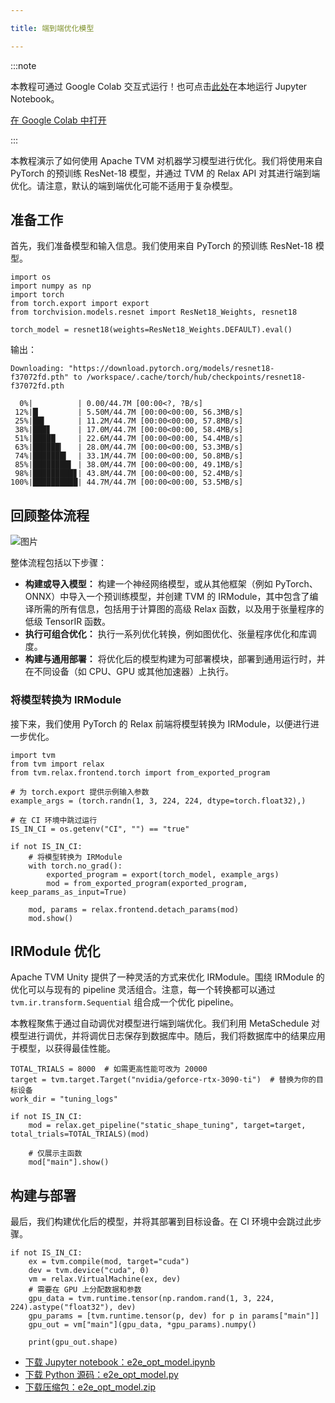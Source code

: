 ```yaml
---

title: 端到端优化模型

---
```



:::note

本教程可通过 Google Colab 交互式运行！也可点击[此处](https://tvm.apache.org/docs/get_started/tutorials/quick_start.html#sphx-glr-download-get-started-tutorials-quick-start-py)在本地运行 Jupyter Notebook。

[在 Google Colab 中打开](https://colab.research.google.com/github/apache/tvm-site/blob/asf-site/docs/_downloads/317a8cc53139718b9a36a16ba052e44b/e2e_opt_model.ipynb)

:::


本教程演示了如何使用 Apache TVM 对机器学习模型进行优化。我们将使用来自 PyTorch 的预训练 ResNet-18 模型，并通过 TVM 的 Relax API 对其进行端到端优化。请注意，默认的端到端优化可能不适用于复杂模型。

## 准备工作

首先，我们准备模型和输入信息。我们使用来自 PyTorch 的预训练 ResNet-18 模型。

```plain
import os
import numpy as np
import torch
from torch.export import export
from torchvision.models.resnet import ResNet18_Weights, resnet18

torch_model = resnet18(weights=ResNet18_Weights.DEFAULT).eval()
```


输出：

```plain
Downloading: "https://download.pytorch.org/models/resnet18-f37072fd.pth" to /workspace/.cache/torch/hub/checkpoints/resnet18-f37072fd.pth

  0%|          | 0.00/44.7M [00:00<?, ?B/s]
 12%|█▏        | 5.50M/44.7M [00:00<00:00, 56.3MB/s]
 25%|██▌       | 11.2M/44.7M [00:00<00:00, 57.8MB/s]
 38%|███▊      | 17.0M/44.7M [00:00<00:00, 58.4MB/s]
 51%|█████     | 22.6M/44.7M [00:00<00:00, 54.4MB/s]
 63%|██████▎   | 28.0M/44.7M [00:00<00:00, 53.3MB/s]
 74%|███████▍  | 33.1M/44.7M [00:00<00:00, 50.8MB/s]
 85%|████████▌ | 38.0M/44.7M [00:00<00:00, 49.1MB/s]
 98%|█████████▊| 43.8M/44.7M [00:00<00:00, 52.4MB/s]
100%|██████████| 44.7M/44.7M [00:00<00:00, 53.5MB/s]
```


## 回顾整体流程

![图片](/img/docs/v21/02-how-to_01-end-to-end-optimize-model_1.png)

整体流程包括以下步骤：
* **构建或导入模型：** 构建一个神经网络模型，或从其他框架（例如 PyTorch、ONNX）中导入一个预训练模型，并创建 TVM 的 IRModule，其中包含了编译所需的所有信息，包括用于计算图的高级 Relax 函数，以及用于张量程序的低级 TensorIR 函数。 
* **执行可组合优化：** 执行一系列优化转换，例如图优化、张量程序优化和库调度。 
* **构建与通用部署：** 将优化后的模型构建为可部署模块，部署到通用运行时，并在不同设备（如 CPU、GPU 或其他加速器）上执行。

### 将模型转换为 IRModule

接下来，我们使用 PyTorch 的 Relax 前端将模型转换为 IRModule，以便进行进一步优化。

```plain
import tvm
from tvm import relax
from tvm.relax.frontend.torch import from_exported_program

# 为 torch.export 提供示例输入参数
example_args = (torch.randn(1, 3, 224, 224, dtype=torch.float32),)

# 在 CI 环境中跳过运行
IS_IN_CI = os.getenv("CI", "") == "true"

if not IS_IN_CI:
    # 将模型转换为 IRModule
    with torch.no_grad():
        exported_program = export(torch_model, example_args)
        mod = from_exported_program(exported_program, keep_params_as_input=True)

    mod, params = relax.frontend.detach_params(mod)
    mod.show()
```


## IRModule 优化

Apache TVM Unity 提供了一种灵活的方式来优化 IRModule。围绕 IRModule 的优化可以与现有的 pipeline 灵活组合。注意，每一个转换都可以通过 `tvm.ir.transform.Sequential` 组合成一个优化 pipeline。


本教程聚焦于通过自动调优对模型进行端到端优化。我们利用 MetaSchedule 对模型进行调优，并将调优日志保存到数据库中。随后，我们将数据库中的结果应用于模型，以获得最佳性能。


```plain
TOTAL_TRIALS = 8000  # 如需更高性能可改为 20000
target = tvm.target.Target("nvidia/geforce-rtx-3090-ti")  # 替换为你的目标设备
work_dir = "tuning_logs"

if not IS_IN_CI:
    mod = relax.get_pipeline("static_shape_tuning", target=target, total_trials=TOTAL_TRIALS)(mod)

    # 仅展示主函数
    mod["main"].show()
```

## 构建与部署

最后，我们构建优化后的模型，并将其部署到目标设备。在 CI 环境中会跳过此步骤。


```plain
if not IS_IN_CI:
    ex = tvm.compile(mod, target="cuda")
    dev = tvm.device("cuda", 0)
    vm = relax.VirtualMachine(ex, dev)
    # 需要在 GPU 上分配数据和参数
    gpu_data = tvm.runtime.tensor(np.random.rand(1, 3, 224, 224).astype("float32"), dev)
    gpu_params = [tvm.runtime.tensor(p, dev) for p in params["main"]]
    gpu_out = vm["main"](gpu_data, *gpu_params).numpy()

    print(gpu_out.shape)
```
* [下载 Jupyter notebook：e2e_opt_model.ipynb](https://tvm.apache.org/docs/_downloads/317a8cc53139718b9a36a16ba052e44b/e2e_opt_model.ipynb)
* [下载 Python 源码：e2e_opt_model.py](https://tvm.apache.org/docs/_downloads/a4f940a6740cf66055ca729bf25bfbaa/e2e_opt_model.py)
* [下载压缩包：e2e_opt_model.zip](https://tvm.apache.org/docs/_downloads/a7dd7652b2ad50f82d7b739ce3645799/e2e_opt_model.zip)



